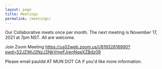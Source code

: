 ```yaml
---
layout: page
title: Meetings
permalink: /meetings/
---
```

Our Collaborative meets once per month. The next meeting is November 17, 2021 at 7pm NST. All are welcome.

Join Zoom Meeting
https://us02web.zoom.us/j/81932616990?pwd=S2JZWjJ2NzJ2NkVmeFJrenNqeXZBdz09

Please email pauldd AT MUN DOT CA if you'd like more information.
